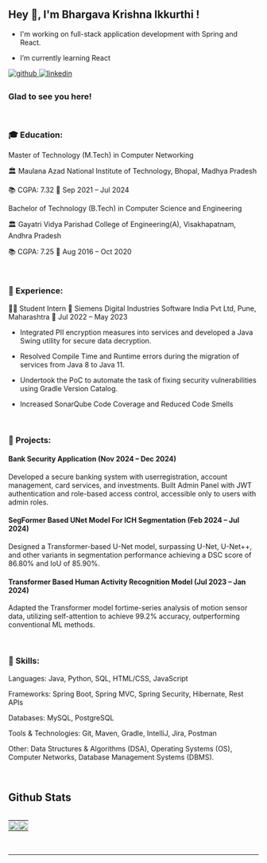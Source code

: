 ## Hey 👋, I'm Bhargava Krishna Ikkurthi !  

- I'm working on full-stack application development with Spring and React.  
  
- I’m currently learning React



<a href="https://github.com/bhargavikkurthi" target="_blank">
<img src=https://img.shields.io/badge/github-%2324292e.svg?&style=for-the-badge&logo=github&logoColor=white alt=github style="margin-bottom: 5px;" />
</a>

<a href="https://linkedin.com/in/bhargava-krishna-ikkurthi" target="_blank">
<img src=https://img.shields.io/badge/linkedin-%231E77B5.svg?&style=for-the-badge&logo=linkedin&logoColor=white alt=linkedin style="margin-bottom: 5px;" />
</a>

<!-- <a href="https://instagram.com/karthikredddyy" target="_blank">
<img src=https://img.shields.io/badge/instagram-%23000000.svg?&style=for-the-badge&logo=instagram&logoColor=white alt=instagram style="margin-bottom: 5px;" />
</a>
<a href="https://www.kaggle.com/karthikreddy77" target="_blank">
<img src=https://img.shields.io/badge/kaggle-%2344BAE8.svg?&style=for-the-badge&logo=kaggle&logoColor=white alt=kaggle style="margin-bottom: 5px;" />
</a>
<a href="https://medium.com/@basupallykarthikreddy" target="_blank">
<img src=https://img.shields.io/badge/medium-%23292929.svg?&style=for-the-badge&logo=medium&logoColor=white alt=medium style="margin-bottom: 5px;" />
</a>   -->
  
<br/>  


### Glad to see you here!  

<br/>  

### 🎓 Education:

 Master of Technology (M.Tech) in Computer Networking

 🏛️ Maulana Azad National Institute of Technology, Bhopal, Madhya Pradesh

📚 CGPA: 7.32
📅 Sep 2021 – Jul 2024


 Bachelor of Technology (B.Tech) in Computer Science and Engineering

🏛️ Gayatri Vidya Parishad College of Engineering(A), Visakhapatnam, Andhra Pradesh

📚 CGPA: 7.25
📅 Aug 2016 – Oct 2020

<br/>  

### 💼  Experience:

👨‍💻 Student Intern 🏢 Siemens Digital Industries Software India Pvt Ltd, Pune, Maharashtra 📆 Jul 2022 – May 2023

* Integrated PII encryption measures into services and developed a Java Swing utility for secure data decryption.

* Resolved Compile Time and Runtime errors during the migration of services from Java 8 to Java 11.

* Undertook the PoC to automate the task of fixing security vulnerabilities using Gradle Version Catalog.

* Increased SonarQube Code Coverage and Reduced Code Smells

<br/>  

### 🚀 Projects:

####  Bank Security Application (Nov 2024 – Dec 2024)

Developed a secure banking system with userregistration, account management, card services, and investments.
Built Admin Panel with JWT authentication and role-based access control, accessible only to users with admin roles.

####  SegFormer Based UNet Model For ICH Segmentation (Feb 2024 – Jul 2024)

Designed a Transformer-based U-Net model, surpassing U-Net, U-Net++, and other variants in segmentation
performance achieving a DSC score of 86.80% and IoU of 85.90%.

####  Transformer Based Human Activity Recognition Model (Jul 2023 – Jan 2024)

Adapted the Transformer model fortime-series analysis of motion sensor data, utilizing self-attention to achieve
99.2% accuracy, outperforming conventional ML methods.

<br/>  

### 🔧 Skills:

Languages: Java, Python, SQL, HTML/CSS, JavaScript

Frameworks: Spring Boot, Spring MVC, Spring Security, Hibernate, Rest APIs

Databases: MySQL, PostgreSQL

Tools & Technologies: Git, Maven, Gradle, IntelliJ, Jira, Postman

Other: Data Structures & Algorithms (DSA), Operating Systems (OS), Computer Networks, Database Management Systems (DBMS).  

<br/>  


## Github Stats  
<div style="overflow-x: hidden;">
  <table style="width: 100%; border-collapse: collapse;">
    <tr>
      <td valign="top" style="width: 50%; padding: 0;">
        <img src="https://github-readme-stats.vercel.app/api?username=bhargavikkurthi&show_icons=true&count_private=true&hide_border=true" style="width: 100%;" />
      </td>
      <td valign="top" style="width: 50%; padding: 0;">
        <img src="https://github-readme-stats.vercel.app/api/top-langs/?username=bhargavikkurthi&hide_border=true&layout=compact" style="width: 100%;" />
      </td>
    </tr>
  </table>
</div>


<br/>  

----
